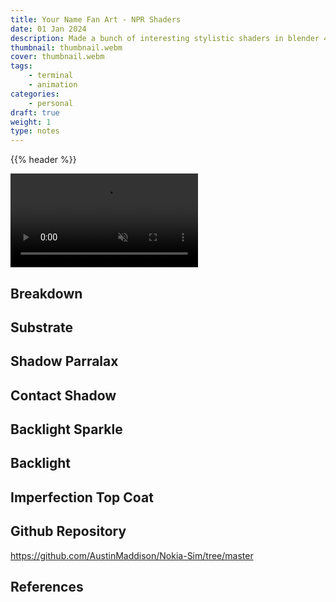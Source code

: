 ```yaml
---
title: Your Name Fan Art - NPR Shaders
date: 01 Jan 2024
description: Made a bunch of interesting stylistic shaders in blender 4.0 while recreating Your Name's hero art.  
thumbnail: thumbnail.webm
cover: thumbnail.webm
tags:
    - terminal
    - animation
categories:
    - personal
draft: true
weight: 1
type: notes
---
```


{{% header %}}

<video autoplay loop muted playsinline >
  <source src="thumbnail.webm" type="video/webm">
</video>

<div class="h-5"></div>

## Breakdown

## Substrate

## Shadow Parralax

## Contact Shadow

## Backlight Sparkle

## Backlight

## Imperfection Top Coat

## Github Repository
https://github.com/AustinMaddison/Nokia-Sim/tree/master


## References
